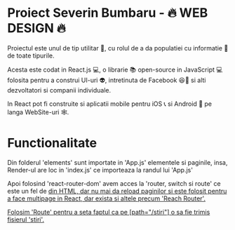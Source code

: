 #  Proiect Severin Bumbaru - 🔥 WEB DESIGN 🔥

Proiectul este unul de tip utilitar 🚓, cu rolul de a da populatiei cu informatie 📰 de toate tipurile.

Acesta este codat in React.js 💻, o librarie 📚 open-source in JavaScript 💻 folosita pentru a construi UI-uri 👽, intretinuta de Facebook 😆📔 si alti dezvoltatori si companii individuale.

In React pot fi construite si aplicatii mobile pentru iOS 📞 si Android 📱 pe langa WebSite-uri 🕸.

# Functionalitate
Din folderul 'elements' sunt importate in 'App.js' elementele si paginile, insa, Render-ul are loc in 'index.js' ce importeaza la randul lui 'App.js'

Apoi folosind 'react-router-dom' avem acces la 'router, switch si route' ce este un fel de <a href=""> din HTML, dar nu mai da reload paginilor si este folosit pentru a face multipage in React, dar exista si altele precum 'Reach Router'.

Folosim 'Route' pentru a seta faptul ca pe [path="/stiri"] o sa fie trimis fisierul 'stiri'.

